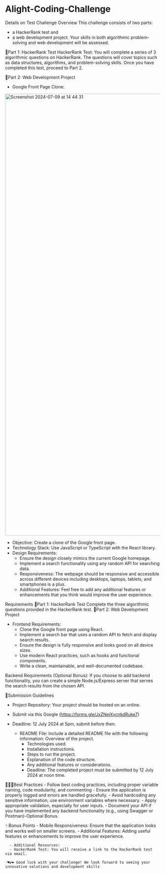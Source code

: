 # Alight-Coding-Challenge
Details on Test
Challenge Overview
This challenge consists of two parts: 
  - a HackerRank test and
  - a web development project.
Your skills in both algorithmic problem-solving and web development will be assessed.

  🔖Part 1: HackerRank Test
HackerRank Test: You will complete a series of 3 algorithmic questions on HackerRank. The questions will cover topics such as data structures, algorithms, and problem-solving skills. Once you have completed this test, proceed to Part 2.

  🔖Part 2: Web Development Project
* Google Front Page Clone:
<img width="1440" alt="Screenshot 2024-07-09 at 14 44 31" src="https://github.com/Alight-Rw/Alight-Codin-Challenge/assets/57622276/23ad2b50-db7f-4eb5-af2c-98fe1ad77833">

  - Objective: Create a clone of the Google front page.
  - Technology Stack: Use JavaScript or TypeScript with the React library.
  - Design Requirements:
     - Ensure the design closely mimics the current Google homepage.
     - Implement a search functionality using any random API for searching data.
     - Responsiveness: The webpage should be responsive and accessible across different devices including desktops, laptops, tablets, and           smartphones is a plus.
     - Additional Features: Feel free to add any additional features or enhancements that you think would improve the user experience.

Requirements
🔖Part 1: HackerRank Test
Complete the three algorithmic questions provided in the HackerRank test.
🔖Part 2: Web Development Project

 - Frontend Requirements:
      - Clone the Google front page using React.
      - Implement a search bar that uses a random API to fetch and display search results.
      - Ensure the design is fully responsive and looks good on all device sizes.
      - Use modern React practices, such as hooks and functional components.
      - Write a clean, maintainable, and well-documented codebase.

Backend Requirements (Optional Bonus):
If you choose to add backend functionality, you can create a simple Node.js/Express server that serves the search results from the chosen API.

📄Submission Guidelines

* Project Repository: Your project should be hosted on an online.
* Submit via this Google (https://forms.gle/JxZNejXycnkdRuke7)
* Deadline: 12 July 2024 at 5pm, submit before then.

  - README File: Include a detailed README file with the following information:
    Overview of the project.
      - Technologies used.
      - Installation instructions.
      - Steps to run the project.
      - Explanation of the code structure.
      - Any additional features or considerations.
      - Deadline: The completed project must be submitted by 12 July 2024 at noon time.

👷🏽‍♀️Best Practices
      - Follow best coding practices, including proper variable naming, code modularity, and commenting
      - Ensure the application is properly logged and errors are handled gracefully.
      - Avoid hardcoding any sensitive information; use environment variables where necessary.
      - Apply appropriate validation, especially for user inputs.
      - Document your API if you have implemented any backend functionality (e.g., using Swagger or Postman)-Optional Bonus.
     




✨Bonus Points
      - Mobile Responsiveness: Ensure that the application looks and works well on smaller screens.
      - Additional Features: Adding useful features or enhancements to improve the user experience.

      - Additional Resources:
      - HackerRank Test: You will receive a link to the HackerRank test via email.    
    
    ♡♥💕❤ Good luck with your challenge! We look forward to seeing your innovative solutions and development skills
